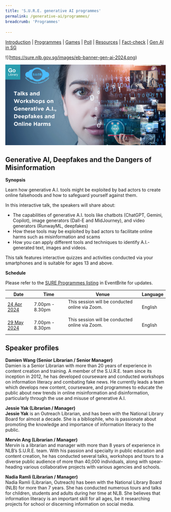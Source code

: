 ```yaml
---
title: 'S.U.R.E. generative AI programmes'
permalink: /generative-ai/programmes/
breadcrumb: 'Programmes'

---
```


[Introduction](/generative-ai/what-is-generative-ai/)  |   [Programmes](/generative-ai/programmes/)  |  [Games](/generative-ai/games/)  |  [Poll](/generative-ai/gen-ai-poll/)  | [Resources](/generative-ai/resource-toolkit/)  | [Fact-check](/generative-ai/fact-checking-tools/)  | [Gen AI in SG](/generative-ai/generative-ai-singapore/)

![(https://sure.nlb.gov.sg/images/eb-banner-gen-ai-2024.png)

![](../images/eb-banner-gen-ai-2024.png)

## Generative AI, Deepfakes and the Dangers of Misinformation 

**Synopsis**

Learn how generative A.I. tools might be exploited by bad actors to create online falsehoods and how to safeguard yourself against them.

In this interactive talk, the speakers will share about:

- The capabilities of generative A.I. tools like chatbots (ChatGPT, Gemini, Copilot), image generators (Dall-E and MidJourney), and video generators (RunwayML, deepfakes)
- How these tools may be exploited by bad actors to facilitate online harms such as misinformation and scams
- How you can apply different tools and techniques to identify A.I.-generated text, images and videos.

This talk features interactive quizzes and activities conducted via your smartphones and is suitable for ages 13 and above.

**Schedule**

<a name="101"></a>Please refer to the [SURE Programmes listing](https://www.eventbrite.com/cc/sure-programmes-2280469) in EventBrite for updates.

| Date                                                         | Time              | Venue                                                   | Language |
| ------------------------------------------------------------ | ----------------- | ------------------------------------------------------- | -------- |
| [24 Apr 2024](https://sure-2404.eventbrite.sg) | 7.00pm - 8.30pm  | This session will be conducted online via Zoom.<br><br> | English  |
| [29 May 2024](https://sure-2905.eventbrite.sg) | 7.00pm - 8.30pm | This session will be conducted online via Zoom.<br/><br> | English |



## Speaker profiles

**Damien Wang (Senior Librarian / Senior Manager)**<br>Damien is a Senior Librarian with more than 20 years of experience in content creation and training. A member of the S.U.R.E. team since its inception in 2012, he has developed courseware and conducted workshops on information literacy and combating fake news. He currently leads a team which develops new content, courseware, and programmes to educate the public about new trends in online misinformation and disinformation, particularly through the use and misuse of generative A.I. 



**Jessie Yak (Librarian / Manager)**<br>**Jessie Yak** is an Outreach Librarian, and has been with the National Library Board for almost a decade. She is a bibliophile, who is passionate about promoting the knowledge and importance of information literacy to the public.



**Mervin Ang (Librarian / Manager)**<br>Mervin is a librarian and manager with more than 8 years of experience in NLB’s S.U.R.E. team. With his passion and specialty in public education and content creation, he has conducted several talks, workshops and tours to a diverse public audience of more than 40,000 individuals, along with spear-heading various collaborative projects with various agencies and schools.



**Nadia Ramli (Librarian / Manager)**<br>Nadia Ramli (Librarian, Outreach) has been with the National Library Board (NLB) for more than 7 years. She has conducted numerous tours and talks for children, students and adults during her time at NLB. She believes that information literacy is an important skill for all ages, be it researching projects for school or discerning information on social media.

